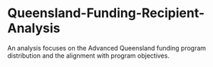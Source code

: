 # Queensland-Funding-Recipient-Analysis
An analysis focuses on the Advanced Queensland funding program distribution and the alignment with program objectives.
